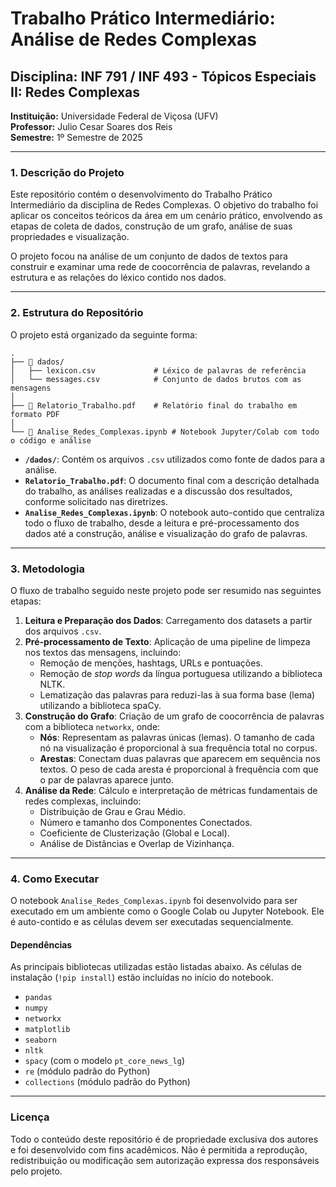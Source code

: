 # Trabalho Prático Intermediário: Análise de Redes Complexas

## Disciplina: INF 791 / INF 493 - Tópicos Especiais II: Redes Complexas
**Instituição:** Universidade Federal de Viçosa (UFV)  
**Professor:** Julio Cesar Soares dos Reis  
**Semestre:** 1º Semestre de 2025

---

### 1. Descrição do Projeto

Este repositório contém o desenvolvimento do Trabalho Prático Intermediário da disciplina de Redes Complexas. O objetivo do trabalho foi aplicar os conceitos teóricos da área em um cenário prático, envolvendo as etapas de coleta de dados, construção de um grafo, análise de suas propriedades e visualização.

O projeto focou na análise de um conjunto de dados de textos para construir e examinar uma rede de coocorrência de palavras, revelando a estrutura e as relações do léxico contido nos dados.

---

### 2. Estrutura do Repositório

O projeto está organizado da seguinte forma:

```
.
├── 📁 dados/
│   ├── lexicon.csv             # Léxico de palavras de referência
│   └── messages.csv            # Conjunto de dados brutos com as mensagens
│
├── 📄 Relatorio_Trabalho.pdf    # Relatório final do trabalho em formato PDF
│
└── 📓 Analise_Redes_Complexas.ipynb # Notebook Jupyter/Colab com todo o código e análise
```

* **`/dados/`**: Contém os arquivos `.csv` utilizados como fonte de dados para a análise.
* **`Relatorio_Trabalho.pdf`**: O documento final com a descrição detalhada do trabalho, as análises realizadas e a discussão dos resultados, conforme solicitado nas diretrizes.
* **`Analise_Redes_Complexas.ipynb`**: O notebook auto-contido que centraliza todo o fluxo de trabalho, desde a leitura e pré-processamento dos dados até a construção, análise e visualização do grafo de palavras.

---

### 3. Metodologia

O fluxo de trabalho seguido neste projeto pode ser resumido nas seguintes etapas:

1.  **Leitura e Preparação dos Dados**: Carregamento dos datasets a partir dos arquivos `.csv`.
2.  **Pré-processamento de Texto**: Aplicação de uma pipeline de limpeza nos textos das mensagens, incluindo:
    * Remoção de menções, hashtags, URLs e pontuações.
    * Remoção de *stop words* da língua portuguesa utilizando a biblioteca NLTK.
    * Lematização das palavras para reduzi-las à sua forma base (lema) utilizando a biblioteca spaCy.
3.  **Construção do Grafo**: Criação de um grafo de coocorrência de palavras com a biblioteca `networkx`, onde:
    * **Nós**: Representam as palavras únicas (lemas). O tamanho de cada nó na visualização é proporcional à sua frequência total no corpus.
    * **Arestas**: Conectam duas palavras que aparecem em sequência nos textos. O peso de cada aresta é proporcional à frequência com que o par de palavras aparece junto.
4.  **Análise da Rede**: Cálculo e interpretação de métricas fundamentais de redes complexas, incluindo:
    * Distribuição de Grau e Grau Médio.
    * Número e tamanho dos Componentes Conectados.
    * Coeficiente de Clusterização (Global e Local).
    * Análise de Distâncias e Overlap de Vizinhança.

---

### 4. Como Executar

O notebook `Analise_Redes_Complexas.ipynb` foi desenvolvido para ser executado em um ambiente como o Google Colab ou Jupyter Notebook. Ele é auto-contido e as células devem ser executadas sequencialmente.

#### Dependências

As principais bibliotecas utilizadas estão listadas abaixo. As células de instalação (`!pip install`) estão incluídas no início do notebook.

- `pandas`
- `numpy`
- `networkx`
- `matplotlib`
- `seaborn`
- `nltk`
- `spacy` (com o modelo `pt_core_news_lg`)
- `re` (módulo padrão do Python)
- `collections` (módulo padrão do Python)

---

### Licença
Todo o conteúdo deste repositório é de propriedade exclusiva dos autores e foi desenvolvido com fins acadêmicos.
Não é permitida a reprodução, redistribuição ou modificação sem autorização expressa dos responsáveis pelo projeto.
